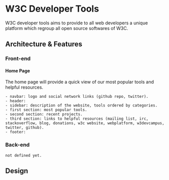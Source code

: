 # W3C Developer Tools

W3C developer tools aims to provide to all web developers a unique platform which regroup all open source softwares of W3C.

## Architecture & Features

### Front-end
	
#### Home Page

The home page will provide a quick view of our most popular tools and helpful resources.

	- navbar: logo and social network links (github repo, twitter).
	- header: 
	- sidebar: description of the website, tools ordered by categories.
	- first section: most popular tools.
	- second section: recent projects.
	- third section: links to helpful resources (mailing list, irc, stackoverflow, blog, donations, w3c website, webplatform, w3devcampus, twitter, github).
	- footer: 

### Back-end

	not defined yet.

## Design




